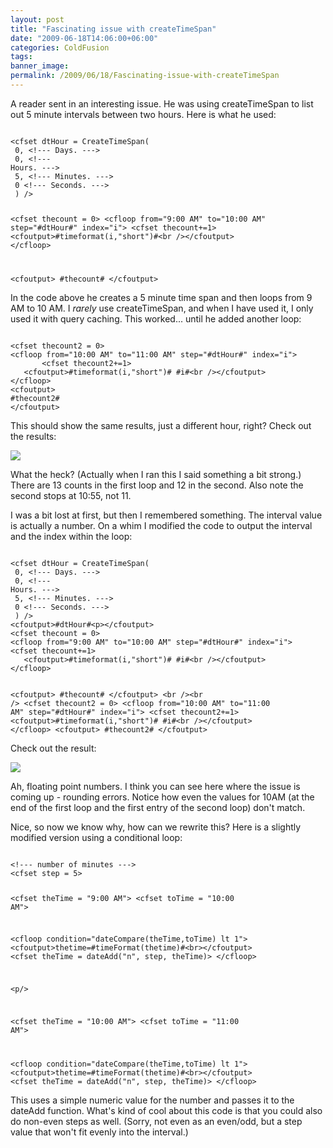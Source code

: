 ```yaml
---
layout: post
title: "Fascinating issue with createTimeSpan"
date: "2009-06-18T14:06:00+06:00"
categories: ColdFusion 
tags: 
banner_image: 
permalink: /2009/06/18/Fascinating-issue-with-createTimeSpan
---
```


A reader sent in an interesting issue. He was using createTimeSpan to list out 5 minute intervals between two hours. Here is what he used:
<!--more-->
<code>
&lt;cfset dtHour = CreateTimeSpan(
 0, &lt;!--- Days. ---&gt;
 0, &lt;!---
Hours. ---&gt;
 5, &lt;!--- Minutes. ---&gt;
 0 &lt;!--- Seconds. ---&gt;
 ) /&gt;

&lt;cfset thecount = 0&gt;
&lt;cfloop from="9:00 AM" to="10:00 AM" step="#dtHour#" index="i"&gt;
&lt;cfset thecount+=1&gt;
   &lt;cfoutput&gt;#timeformat(i,"short")#&lt;br /&gt;&lt;/cfoutput&gt;
&lt;/cfloop&gt;

&lt;cfoutput&gt;
   #thecount#
&lt;/cfoutput&gt;
</code>

In the code above he creates a 5 minute time span and then loops from 9 AM to 10 AM. I <i>rarely</i> use createTimeSpan, and when I have used it, I only used it with query caching. This worked... until he added another loop:

<code>
&lt;cfset thecount2 = 0&gt;
&lt;cfloop from="10:00 AM" to="11:00 AM" step="#dtHour#" index="i"&gt;
       &lt;cfset thecount2+=1&gt;
   &lt;cfoutput&gt;#timeformat(i,"short")# #i#&lt;br /&gt;&lt;/cfoutput&gt;
&lt;/cfloop&gt;
&lt;cfoutput&gt;
#thecount2#
&lt;/cfoutput&gt;
</code>

This should show the same results, just a different hour, right? Check out the results:

<img src="https://static.raymondcamden.com/images//Picture 330.png">

What the heck? (Actually when I ran this I said something a bit strong.) There are 13 counts in the first loop and 12 in the second. Also note the second stops at 10:55, not 11. 

I was a bit lost at first, but then I remembered something. The interval value is actually a number. On a whim I modified the code to output the interval and the index within the loop:

<code>
&lt;cfset dtHour = CreateTimeSpan(
 0, &lt;!--- Days. ---&gt;
 0, &lt;!---
Hours. ---&gt;
 5, &lt;!--- Minutes. ---&gt;
 0 &lt;!--- Seconds. ---&gt;
 ) /&gt;
&lt;cfoutput&gt;#dtHour#&lt;p&gt;&lt;/cfoutput&gt;
&lt;cfset thecount = 0&gt;
&lt;cfloop from="9:00 AM" to="10:00 AM" step="#dtHour#" index="i"&gt;
&lt;cfset thecount+=1&gt;
   &lt;cfoutput&gt;#timeformat(i,"short")# #i#&lt;br /&gt;&lt;/cfoutput&gt;
&lt;/cfloop&gt;

&lt;cfoutput&gt;
   #thecount#
&lt;/cfoutput&gt;
&lt;br /&gt;&lt;br /&gt;
&lt;cfset thecount2 = 0&gt;
&lt;cfloop from="10:00 AM" to="11:00 AM" step="#dtHour#" index="i"&gt;
       &lt;cfset thecount2+=1&gt;
   &lt;cfoutput&gt;#timeformat(i,"short")# #i#&lt;br /&gt;&lt;/cfoutput&gt;
&lt;/cfloop&gt;
&lt;cfoutput&gt;
#thecount2#
&lt;/cfoutput&gt;
</code>

Check out the result:

<img src="https://static.raymondcamden.com/images/cfjedi//Picture 414.png">

Ah, floating point numbers. I think you can see here where the issue is coming up - rounding errors. Notice how even the values for 10AM (at the end of the first loop and the first entry of the second loop) don't match. 

Nice, so now we know why, how can we rewrite this? Here is a slightly modified version using a conditional loop:

<code>
&lt;!--- number of minutes ---&gt;
&lt;cfset step = 5&gt;

&lt;cfset theTime = "9:00 AM"&gt;
&lt;cfset toTime = "10:00 AM"&gt;

&lt;cfloop condition="dateCompare(theTime,toTime) lt 1"&gt;
	&lt;cfoutput&gt;thetime=#timeFormat(thetime)#&lt;br&gt;&lt;/cfoutput&gt;
	&lt;cfset theTime = dateAdd("n", step, theTime)&gt;
&lt;/cfloop&gt;

&lt;p/&gt;

&lt;cfset theTime = "10:00 AM"&gt;
&lt;cfset toTime = "11:00 AM"&gt;

&lt;cfloop condition="dateCompare(theTime,toTime) lt 1"&gt;
	&lt;cfoutput&gt;thetime=#timeFormat(thetime)#&lt;br&gt;&lt;/cfoutput&gt;
	&lt;cfset theTime = dateAdd("n", step, theTime)&gt;
&lt;/cfloop&gt;
</code>

This uses a simple numeric value for the number and passes it to the dateAdd function. What's kind of cool about this code is that you could also do non-even steps as well. (Sorry, not even as an even/odd, but a step value that won't fit evenly into the interval.)